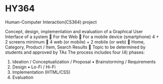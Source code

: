 # HY364
Human-Computer Interaction(CS364) project

Concept, design, implementation and evaluation of a Graphical User Interface of a system
   For the Web
   For a mobile device (smartphone)
4 + 2 screens minimum
   4 web (or mobile) + 2 mobile (or web)
   Home, Category, Product / Item, Search Results
   Topic to be determined by students and approved by TAs
The process includes four (4) phases:
  1. Ideation / Conceptualization / Proposal
    ▪ Brainstorming / Requirements
  2. Design
    ▪ Lo-Fi / Hi-Fi
  3. Implementation (HTML/CSS)
  4. Evaluation
